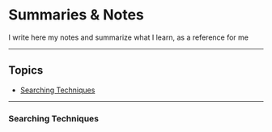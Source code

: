 # Summaries & Notes

I write here my notes and summarize what I learn, as a reference for me

---

## Topics
- [Searching Techniques](#searching-techniques)

---

### Searching Techniques
